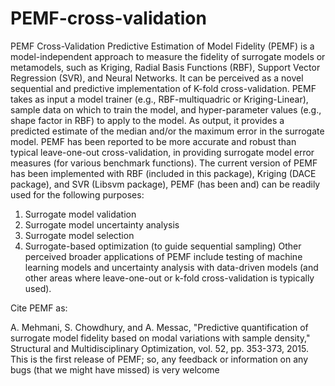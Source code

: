 # PEMF-cross-validation
PEMF Cross-Validation
Predictive Estimation of Model Fidelity (PEMF) is a model-independent approach to measure the fidelity of surrogate models or metamodels, such as Kriging, Radial Basis Functions (RBF), Support Vector Regression (SVR), and Neural Networks. It can be perceived as a novel sequential and predictive implementation of K-fold cross-validation. PEMF takes as input a model trainer (e.g., RBF-multiquadric or Kriging-Linear), sample data on which to train the model, and hyper-parameter values (e.g., shape factor in RBF) to apply to the model. As output, it provides a predicted estimate of the median and/or the maximum error in the surrogate model. PEMF has been reported to be more accurate and robust than typical leave-one-out cross-validation, in providing surrogate model error measures (for various benchmark functions). The current version of PEMF has been implemented with RBF (included in this package), Kriging (DACE package), and SVR (Libsvm package), 
PEMF (has been and) can be readily used for the following purposes: 
1. Surrogate model validation 
2. Surrogate model uncertainty analysis 
3. Surrogate model selection 
4. Surrogate-based optimization (to guide sequential sampling) 
Other perceived broader applications of PEMF include testing of machine learning models and uncertainty analysis with data-driven models (and other areas where leave-one-out or k-fold cross-validation is typically used). 

Cite PEMF as: 

A. Mehmani, S. Chowdhury, and A. Messac, "Predictive quantification of surrogate model fidelity based on modal variations with sample density," Structural and Multidisciplinary Optimization, vol. 52, pp. 353-373, 2015. 
This is the first release of PEMF; so, any feedback or information on any bugs (that we might have missed) is very welcome

